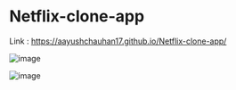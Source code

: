 # Netflix-clone-app


Link : https://aayushchauhan17.github.io/Netflix-clone-app/

![image](https://github.com/aayushchauhan17/Netflix-clone-app/assets/71113988/12491270-9dbc-4a08-a5c1-539548b5abce)


![image](https://github.com/aayushchauhan17/Netflix-clone-app/assets/71113988/33a5f5b2-8fde-46cf-9916-75ab7ec4229a)
